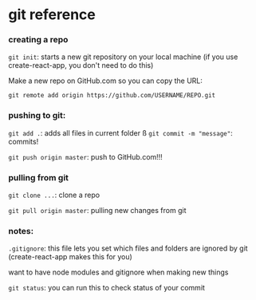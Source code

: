 # git reference

### creating a repo
`git init`: starts a new git repository on your local machine
(if you use create-react-app, you don't need to do this)

Make a new repo on GitHub.com so you can copy the URL:

`git remote add origin https://github.com/USERNAME/REPO.git`


### pushing to git:
`git add .`: adds all files in current folder
ß
`git commit -m "message"`: commits!

`git push origin master`: push to GitHub.com!!!


### pulling from git

`git clone ...`: clone a repo

`git pull origin master`: pulling new changes from git


### notes:

`.gitignore`: this file lets you set which files and folders are ignored by git
(create-react-app makes this for you)

want to have node modules and gitignore when making new things

`git status`: you can run this to check status of your commit
